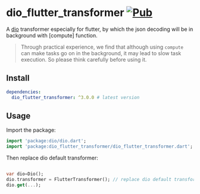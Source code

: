 # dio_flutter_transformer [![Pub](https://img.shields.io/pub/v/dio_flutter_transformer.svg?style=flat-square)](https://pub.dartlang.org/packages/dio_flutter_transformer)

A [dio](https://github.com/flutterchina/dio) transformer especially for flutter, by which the json decoding will be in background with [compute] function.

> Through practical experience, we find that although using `compute` can make tasks go on in the background, it may lead to slow task execution. So please think carefully before using it.


## Install

```yaml
dependencies:
  dio_flutter_transformer: ^3.0.0 # latest version
```

## Usage

Import the package:

```dart
import 'package:dio/dio.dart';
import 'package:dio_flutter_transformer/dio_flutter_transformer.dart';
```

Then replace dio default transformer: 

```dart

var dio=Dio();
dio.transformer = FlutterTransformer(); // replace dio default transformer
dio.get(...);
```

